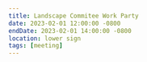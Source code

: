 ```yaml
---
title: Landscape Commitee Work Party
date: 2023-02-01 12:00:00 -0800
endDate: 2023-02-01 14:00:00 -0800
location: lower sign
tags: [meeting]
---
```

